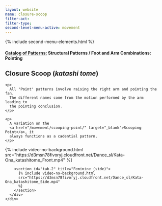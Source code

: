 ```yaml
---
layout: website
name: closure-scoop
filter-act:
filter-type:
second-level-menu-active: movement
---
```


{% include second-menu-elements.html %}

<main class="page-content">
  <div class="text-container">
    <h4>
      <a href="/movement/">Catalog of Patterns:</a> Structural Patterns / Foot
      and Arm Combinations: Pointing
    </h4>
    <h2>Closure Scoop (<em>katashi tome</em>)</h2>

    <p>
      All 'Point' patterns involve raising the right arm and pointing the fan.
      The different names come from the motion performed by the arm leading to
      the pointing conclusion.
    </p>

    <p>
      A variation on the
      <a href="/movement/scooping-point/" target="_blank">Scooping Point</a>, it
      always functions as a cadential pattern.
    </p>
  </div>

  <div class="tabs-container">
    <div class="tabs-container__links">
      <div class="wrapper">
        <div id="tabs"></div>
      </div>
    </div>
    <div class="tabs-container__content">
      <div class="wrapper">
        <section id="tab-1" title="Feminine (front)">
          {% include video-no-background.html
          src="https://d3msn78fivoryj.cloudfront.net/Dance_sl/Kata-Ona_katashitome_Front.mp4"
          %}
        </section>

        <section id="tab-2" title="Feminine (side)">
          {% include video-no-background.html
          src="https://d3msn78fivoryj.cloudfront.net/Dance_sl/Kata-Ona_katashitome_Side.mp4"
          %}
        </section>
      </div>
    </div>
  </div>
</main>
